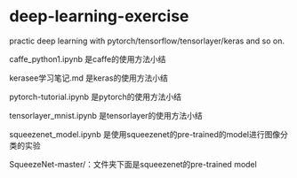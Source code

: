# deep-learning-exercise
practic deep learning with pytorch/tensorflow/tensorlayer/keras and so on.

caffe_python1.ipynb 是caffe的使用方法小结

kerasee学习笔记.md 是keras的使用方法小结

pytorch-tutorial.ipynb 是pytorch的使用方法小结

tensorlayer_mnist.ipynb 是tensorlayer的使用方法小结


squeezenet_model.ipynb 是使用squeezenet的pre-trained的model进行图像分类的实验

SqueezeNet-master/：文件夹下面是squeezenet的pre-trained model
